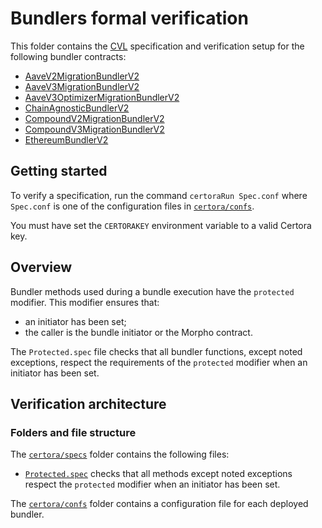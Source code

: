 # Bundlers formal verification

This folder contains the [CVL](https://docs.certora.com/en/latest/docs/cvl/index.html) specification and verification setup for the following bundler contracts:

- [AaveV2MigrationBundlerV2](../src/migration/AaveV2MigrationBundlerV2.sol)
- [AaveV3MigrationBundlerV2](../src/migration/AaveV3MigrationBundlerV2.sol)
- [AaveV3OptimizerMigrationBundlerV2](../src/migration/AaveV3OptimizerMigrationBundlerV2.sol)
- [ChainAgnosticBundlerV2](../src/chain-agnostic/ChainAgnosticBundlerV2.sol)
- [CompoundV2MigrationBundlerV2](../src/migration/CompoundV2MigrationBundlerV2.sol)
- [CompoundV3MigrationBundlerV2](../src/migration/CompoundV3MigrationBundlerV2.sol)
- [EthereumBundlerV2](../src/ethereum/EthereumBundlerV2.sol)

## Getting started

To verify a specification, run the command `certoraRun Spec.conf` where `Spec.conf` is one of the configuration files in [`certora/confs`](confs).

You must have set the `CERTORAKEY` environment variable to a valid Certora key.

## Overview

Bundler methods used during a bundle execution have the `protected` modifier. This modifier ensures that:
- an initiator has been set;
- the caller is the bundle initiator or the Morpho contract.

The `Protected.spec` file checks that all bundler functions, except noted exceptions, respect the requirements of the `protected` modifier when an initiator has been set.

## Verification architecture

### Folders and file structure

The [`certora/specs`](specs) folder contains the following files:

- [`Protected.spec`](specs/Protected.spec) checks that all methods except noted exceptions respect the `protected` modifier when an initiator has been set.

The [`certora/confs`](confs) folder contains a configuration file for each deployed bundler.
